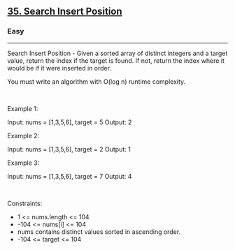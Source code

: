 <h2><a href="https://leetcode.com/problems/search-insert-position/">35. Search Insert Position</a></h2><h3>Easy</h3><hr>Search Insert Position - Given a sorted array of distinct integers and a target value, return the index if the target is found. If not, return the index where it would be if it were inserted in order.

You must write an algorithm with O(log n) runtime complexity.

 

Example 1:


Input: nums = [1,3,5,6], target = 5
Output: 2


Example 2:


Input: nums = [1,3,5,6], target = 2
Output: 1


Example 3:


Input: nums = [1,3,5,6], target = 7
Output: 4


 

Constraints:

 * 1 <= nums.length <= 104
 * -104 <= nums[i] <= 104
 * nums contains distinct values sorted in ascending order.
 * -104 <= target <= 104